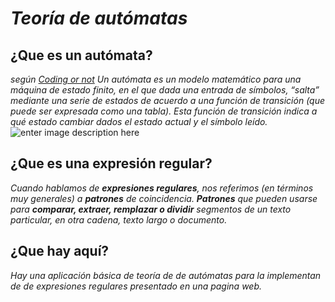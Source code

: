 # ***Teoría de autómatas***

## ¿Que es un autómata?
*según [Coding or not](https://codingornot.com/que-es-un-automata) Un autómata es un modelo matemático para una máquina de estado finito, en el que dada una entrada de símbolos, “salta” mediante una serie de estados de acuerdo a una función de transición (que puede ser expresada como una tabla). Esta función de transición indica a qué estado cambiar dados el estado actual y el símbolo leído.*
![enter image description here](https://www.matesfacil.com/automatas-lenguajes/automatas-finitos/auto1-4.png)

## ¿Que es una expresión regular?
*Cuando hablamos de **expresiones regulares**, nos referimos (en términos muy generales) a **patrones** de coincidencia. **Patrones** que pueden usarse para **comparar, extraer, remplazar o dividir** segmentos de un texto particular, en otra _cadena, texto largo o documento._*

## ¿Que hay aquí?
*Hay una aplicación básica de teoría de de autómatas para la implementan de de expresiones regulares presentado en una pagina web.*
